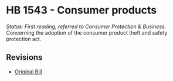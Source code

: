 # HB 1543 - Consumer products
*Status: First reading, referred to Consumer Protection & Business.*
Concerning the adoption of the consumer product theft and safety protection act.

## Revisions
* [Original Bill](1/)